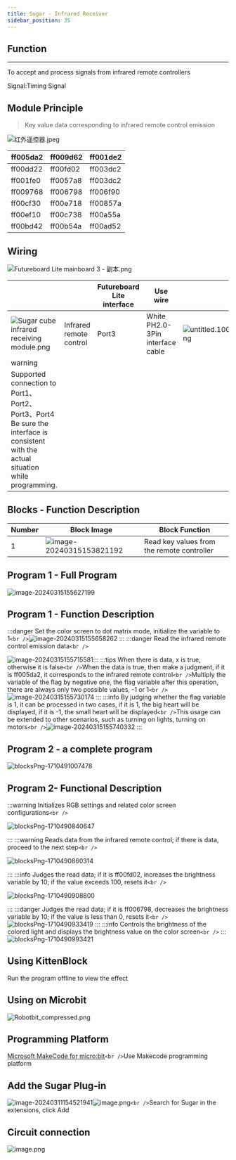 ```yaml
---
title: Sugar - Infrared Receiver
sidebar_position: 35
---
```

## Function

---

To accept and process signals from infrared remote controllers

Signal:Timing Signal

## Module Principle

> Key value data corresponding to infrared remote control emission

![红外遥控器.jpeg](https://learn.kittenbot.cn/2024md_pic/1698304464112-9770ba65-2693-4bf6-94b9-e9afabba54f3.jpeg)

| ff005da2 | ff009d62 | ff001de2 |
| -------- | -------- | -------- |
| ff00dd22 | ff00fd02 | ff003dc2 |
| ff001fe0 | ff0057a8 | ff003dc2 |
| ff009768 | ff006798 | ff006f90 |
| ff00cf30 | ff00e718 | ff00857a |
| ff00ef10 | ff00c738 | ff00a55a |
| ff00bd42 | ff00b54a | ff00ad52 |

## Wiring

![Futureboard Lite mainboard 3 - 副本.png](https://learn.kittenbot.cn/2024md_pic/1698380706419-a2ebab60-1711-4200-b918-f513c0643b69.png)

|                                                                                                                                          |                         | Futureboard Lite interface | Use wire                         |                                                                                                                 |
| ---------------------------------------------------------------------------------------------------------------------------------------- | ----------------------- | -------------------------- | -------------------------------- | --------------------------------------------------------------------------------------------------------------- |
| ![Sugar cube infrared receiving module.png](https://learn.kittenbot.cn/2024md_pic/1698304447703-cf39bc13-2665-402a-9b8f-7c539b825262.png)  | Infrared remote control | Port3                      | White PH2.0-3Pin interface cable | ![untitled.100.png](https://learn.kittenbot.cn/2024md_pic/1694663456622-fdd52039-7a0c-451f-96a0-feabdc797516.png) |
| warning                                                                                                                                  |                         |                            |                                  |                                                                                                                 |
| Supported connection to Port1、Port2、Port3、Port4<br />Be sure the interface is consistent with the actual situation while programming. |                         |                            |                                  |                                                                                                                 |

## Blocks - Function Description

| Number | Block Image                                                                                 | Block Function                             |
| ------ | ------------------------------------------------------------------------------------------- | ------------------------------------------ |
| 1      | ![image-20240315153821192](https://learn.kittenbot.cn/2024md_pic/image-20240315153821192.png) | Read key values from the remote controller |

## Program 1 - Full Program

![image-20240315155627199](https://learn.kittenbot.cn/2024md_pic/image-20240315155627199.png)

## Program 1 - Function Description

:::danger
Set the color screen to dot matrix mode, initialize the variable to 1`<br />`![image-20240315155658262](https://learn.kittenbot.cn/2024md_pic/image-20240315155658262.png)
:::
:::danger
Read the infrared remote control emission data`<br />`

![image-20240315155715581](https://learn.kittenbot.cn/2024md_pic/image-20240315155715581.png):::
:::tips
When there is data, x is true, otherwise it is false`<br />`When the data is true, then make a judgment, if it is ff005da2, it corresponds to the infrared remote control`<br />`Multiply the variable of the flag by negative one, the flag variable after this operation, there are always only two possible values, -1 or 1`<br />`![image-20240315155730174](https://learn.kittenbot.cn/2024md_pic/image-20240315155730174.png)
:::
:::info
By judging whether the flag variable is 1, it can be processed in two cases, if it is 1, the big heart will be displayed, if it is -1, the small heart will be displayed`<br />`This usage can be extended to other scenarios, such as turning on lights, turning on motors`<br />`![image-20240315155740332](https://learn.kittenbot.cn/2024md_pic/image-20240315155740332.png)
:::

## Program 2 - a complete program

![blocksPng-1710491007478](https://learn.kittenbot.cn/2024md_pic/blocksPng-1710491007478.png)

## Program 2- Functional Description

:::warning
Initializes RGB settings and related color screen configurations`<br />`

![blocksPng-1710490840647](https://learn.kittenbot.cn/2024md_pic/blocksPng-1710490840647.png)

:::
:::warning
Reads data from the infrared remote control; if there is data, proceed to the next step`<br />`

![blocksPng-1710490860314](https://learn.kittenbot.cn/2024md_pic/blocksPng-1710490860314.png)

:::
:::info
Judges the read data; if it is ff00fd02, increases the brightness variable by 10; if the value exceeds 100, resets it`<br />`

![blocksPng-1710490908800](https://learn.kittenbot.cn/2024md_pic/blocksPng-1710490908800.png)

:::
:::danger
Judges the read data; if it is ff006798, decreases the brightness variable by 10; if the value is less than 0, resets it`<br />`![blocksPng-1710490933419](https://learn.kittenbot.cn/2024md_pic/blocksPng-1710490933419.png)
:::
:::info
Controls the brightness of the colored light and displays the brightness value on the color screen`<br />`
:::![blocksPng-1710490993421](https://learn.kittenbot.cn/2024md_pic/blocksPng-1710490993421.png)

## Using KittenBlock

Run the program offline to view the effect

## Using on Microbit

![Robotbit_compressed.png](https://learn.kittenbot.cn/2024md_pic/1709112761000-c84282ba-fe71-45c1-8ad4-8e7f6fc4738f.png)

## Programming Platform

[Microsoft MakeCode for micro:bit](https://makecode.microbit.org/#editor)`<br />`Use Makecode programming platform

## Add the Sugar Plug-in

![image-20240311154521941](https://learn.kittenbot.cn/2024md_pic/image-20240311154521941.png)![image.png](https://learn.kittenbot.cn/2024md_pic/1709111641678-73b61119-c29c-4b48-add7-375ce9a15935.png)`<br />`Search for Sugar in the extensions, click Add

## Circuit connection

![image.png](https://learn.kittenbot.cn/2024md_pic/1709782315784-9c21d951-adf9-4d23-9859-637c528f9d5a.png)
